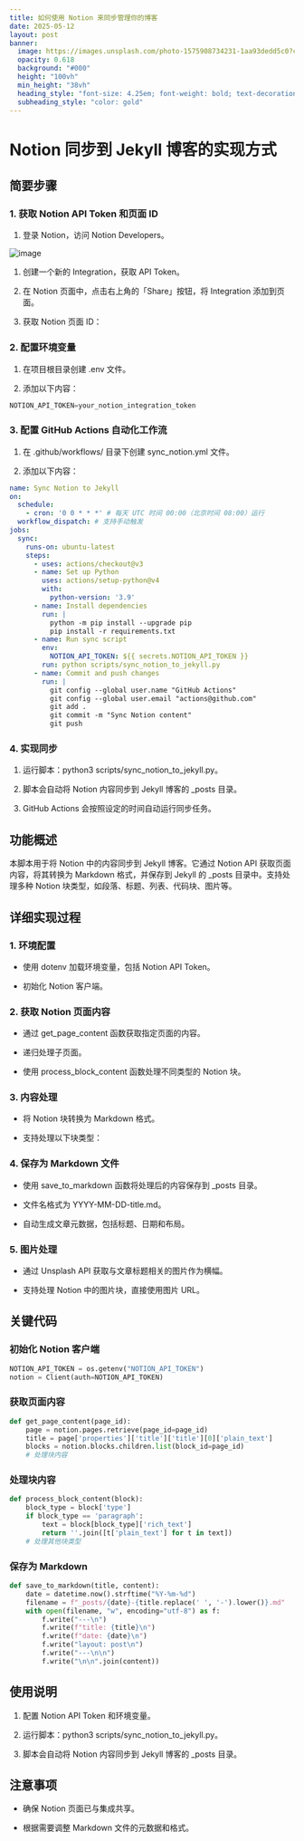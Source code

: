 ```yaml
---
title: 如何使用 Notion 来同步管理你的博客
date: 2025-05-12
layout: post
banner:
  image: https://images.unsplash.com/photo-1575908734231-1aa93dedd5c0?crop=entropy&cs=tinysrgb&fit=max&fm=jpg&ixid=M3w2OTIwMzJ8MHwxfHJhbmRvbXx8fHx8fHx8fDE3NDcwNDU0Njh8&ixlib=rb-4.1.0&q=80&w=1080
  opacity: 0.618
  background: "#000"
  height: "100vh"
  min_height: "38vh"
  heading_style: "font-size: 4.25em; font-weight: bold; text-decoration: underline"
  subheading_style: "color: gold"
---
```


# Notion 同步到 Jekyll 博客的实现方式

## 简要步骤

### 1. 获取 Notion API Token 和页面 ID

1. 登录 Notion，访问 Notion Developers。

![image](https://prod-files-secure.s3.us-west-2.amazonaws.com/a7a0cc5a-89b9-4cda-8686-1fba0ca52f40/d19c1afe-dea5-4312-9333-786b0ba83054/image.png?X-Amz-Algorithm=AWS4-HMAC-SHA256&X-Amz-Content-Sha256=UNSIGNED-PAYLOAD&X-Amz-Credential=ASIAZI2LB466Q7GJXGFH%2F20250512%2Fus-west-2%2Fs3%2Faws4_request&X-Amz-Date=20250512T102427Z&X-Amz-Expires=3600&X-Amz-Security-Token=IQoJb3JpZ2luX2VjECoaCXVzLXdlc3QtMiJGMEQCIFHBW7hdYxKAWZqV%2Fj3PVwCMzubWapeatb2R5Z9xJgH7AiAI4SV4crtc0WmmDN8OxZu24ol84p3%2BCfjx5sPfUVOxfCqIBAjT%2F%2F%2F%2F%2F%2F%2F%2F%2F%2F8BEAAaDDYzNzQyMzE4MzgwNSIMt7tD38bgCnw1ZK%2BFKtwDTFCr0OF2%2B6kcKCU%2Bu5Vw7U%2Bt2Z9%2FcaHvfpDjRtQN5jjBE2cPCzrjcWE%2Fw%2F2EOLo%2B3ylvf%2F1HaKUJ2BkvEh2qinpWD0kXXkjb8cBdareaPz0I%2BmhqKEy1tUb6lTp8rJNEGrxOaPF1O52nxEcWhtOpU2OOsEwxgjDxo3K60WOr1k3CmF92SBg6P01pZuaNQEhYvxUqrTq525ehiO1YX5vjXqGXpF94YHky1D2i8c3f2EoHgb%2FfVVEzULi%2BO3cOteDgIlyql9shGkI3bWjbc4ElyOFmCEhau61IvcUqLSWch%2BqkWbrY9TATsGR8IT3J2YRObaXLFpsGKr46jp98pf3V1zNs07QRELJeQFxPCQzxAtWWDsqRrOUsY8SAuj51B6RCvwF7CaFu%2FjlPz6tmRddNoHv7tqryic5n7KW5g53E074D%2FcvZ4n4Ng0QaXjlEDEC74UkvkNDY93Msa9rEz9lyFpv%2FdbY2b0ODOhWAk4Nbtsgups0Q6rBPCcr78lZWNvGVdgazAJb4ZkFnB0sxrQGEvFDMe8sDd%2FsQNr%2BYDYNYSpAJ%2BPfLPXqIfOWUHnkX7Zimz7SLaNtPD8OGltNz0kS7JoXCkLYtA74EEGpI5yaVfqyl%2Fqh0Nnw%2F3JF%2FQ8kwioKHwQY6pgFfMnfIHy0a3q98l0Gyq2qJAtclZBeRJeay6Qi3EmiegJ6jahXgdbvfwe1Dp6h1uoj13B0dRr7hnFAG%2FG%2BnlgiqnDTki6wjbMdfBrKUyjRxvBacL9%2FeSyJPDp1oI9qiOUJ50LiHVPga%2F10ZS59dKE76Nk%2BRU%2BypayW3pWNozyS8d5ybmakctnkBO%2FoqyBMSiyzYUtxUwnROF%2BE2uLSUafrMOEz4PVaM&X-Amz-Signature=eb802ab336c6c63ff2c27cc3a0eed18aff0d1232ba080c74f2a9a8188973efb2&X-Amz-SignedHeaders=host&x-id=GetObject)

1. 创建一个新的 Integration，获取 API Token。

1. 在 Notion 页面中，点击右上角的「Share」按钮，将 Integration 添加到页面。

1. 获取 Notion 页面 ID：


### 2. 配置环境变量

1. 在项目根目录创建 .env 文件。

1. 添加以下内容：

```javascript
NOTION_API_TOKEN=your_notion_integration_token
```

### 3. 配置 GitHub Actions 自动化工作流

1. 在 .github/workflows/ 目录下创建 sync_notion.yml 文件。

1. 添加以下内容：

```yaml
name: Sync Notion to Jekyll
on:
  schedule:
    - cron: '0 0 * * *' # 每天 UTC 时间 00:00（北京时间 08:00）运行
  workflow_dispatch: # 支持手动触发
jobs:
  sync:
    runs-on: ubuntu-latest
    steps:
      - uses: actions/checkout@v3
      - name: Set up Python
        uses: actions/setup-python@v4
        with:
          python-version: '3.9'
      - name: Install dependencies
        run: |
          python -m pip install --upgrade pip
          pip install -r requirements.txt
      - name: Run sync script
        env:
          NOTION_API_TOKEN: ${{ secrets.NOTION_API_TOKEN }}
        run: python scripts/sync_notion_to_jekyll.py
      - name: Commit and push changes
        run: |
          git config --global user.name "GitHub Actions"
          git config --global user.email "actions@github.com"
          git add .
          git commit -m "Sync Notion content"
          git push
```

### 4. 实现同步

1. 运行脚本：python3 scripts/sync_notion_to_jekyll.py。

1. 脚本会自动将 Notion 内容同步到 Jekyll 博客的 _posts 目录。

1. GitHub Actions 会按照设定的时间自动运行同步任务。

## 功能概述

本脚本用于将 Notion 中的内容同步到 Jekyll 博客。它通过 Notion API 获取页面内容，将其转换为 Markdown 格式，并保存到 Jekyll 的 _posts 目录中。支持处理多种 Notion 块类型，如段落、标题、列表、代码块、图片等。

## 详细实现过程

### 1. 环境配置

- 使用 dotenv 加载环境变量，包括 Notion API Token。

- 初始化 Notion 客户端。

### 2. 获取 Notion 页面内容

- 通过 get_page_content 函数获取指定页面的内容。

- 递归处理子页面。

- 使用 process_block_content 函数处理不同类型的 Notion 块。

### 3. 内容处理

- 将 Notion 块转换为 Markdown 格式。

- 支持处理以下块类型：


### 4. 保存为 Markdown 文件

- 使用 save_to_markdown 函数将处理后的内容保存到 _posts 目录。

- 文件名格式为 YYYY-MM-DD-title.md。

- 自动生成文章元数据，包括标题、日期和布局。

### 5. 图片处理

- 通过 Unsplash API 获取与文章标题相关的图片作为横幅。

- 支持处理 Notion 中的图片块，直接使用图片 URL。

## 关键代码

### 初始化 Notion 客户端

```python
NOTION_API_TOKEN = os.getenv("NOTION_API_TOKEN")
notion = Client(auth=NOTION_API_TOKEN)
```

### 获取页面内容

```python
def get_page_content(page_id):
    page = notion.pages.retrieve(page_id=page_id)
    title = page['properties']['title']['title'][0]['plain_text']
    blocks = notion.blocks.children.list(block_id=page_id)
    # 处理块内容
```

### 处理块内容

```python
def process_block_content(block):
    block_type = block['type']
    if block_type == 'paragraph':
        text = block[block_type]['rich_text']
        return ''.join([t['plain_text'] for t in text])
    # 处理其他块类型
```

### 保存为 Markdown

```python
def save_to_markdown(title, content):
    date = datetime.now().strftime("%Y-%m-%d")
    filename = f"_posts/{date}-{title.replace(' ', '-').lower()}.md"
    with open(filename, "w", encoding="utf-8") as f:
        f.write("---\n")
        f.write(f"title: {title}\n")
        f.write(f"date: {date}\n")
        f.write("layout: post\n")
        f.write("---\n\n")
        f.write("\n\n".join(content))
```

## 使用说明

1. 配置 Notion API Token 和环境变量。

1. 运行脚本：python3 scripts/sync_notion_to_jekyll.py。

1. 脚本会自动将 Notion 内容同步到 Jekyll 博客的 _posts 目录。

## 注意事项

- 确保 Notion 页面已与集成共享。

- 根据需要调整 Markdown 文件的元数据和格式。